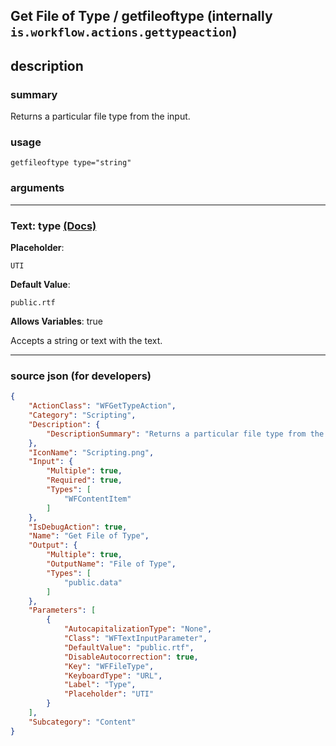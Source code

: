 
## Get File of Type / getfileoftype (internally `is.workflow.actions.gettypeaction`)


## description

### summary

Returns a particular file type from the input.


### usage
```
getfileoftype type="string"
```

### arguments

---

### Text: type [(Docs)](https://pfgithub.github.io/shortcutslang/gettingstarted#text-field)
**Placeholder**:
```
UTI
```
**Default Value**:
```
public.rtf
```
**Allows Variables**: true



Accepts a string 
or text
with the text.

---

### source json (for developers)

```json
{
	"ActionClass": "WFGetTypeAction",
	"Category": "Scripting",
	"Description": {
		"DescriptionSummary": "Returns a particular file type from the input."
	},
	"IconName": "Scripting.png",
	"Input": {
		"Multiple": true,
		"Required": true,
		"Types": [
			"WFContentItem"
		]
	},
	"IsDebugAction": true,
	"Name": "Get File of Type",
	"Output": {
		"Multiple": true,
		"OutputName": "File of Type",
		"Types": [
			"public.data"
		]
	},
	"Parameters": [
		{
			"AutocapitalizationType": "None",
			"Class": "WFTextInputParameter",
			"DefaultValue": "public.rtf",
			"DisableAutocorrection": true,
			"Key": "WFFileType",
			"KeyboardType": "URL",
			"Label": "Type",
			"Placeholder": "UTI"
		}
	],
	"Subcategory": "Content"
}
```
